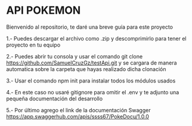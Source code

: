 # API POKEMON

Bienvenido al repositorio, te daré una breve guía para este proyecto

1.- Puedes descargar el archivo como .zip y descomprimirlo para tener el proyecto en tu equipo

2.- Puedes abrir tu consola y usar el comando git clone https://github.com/SamuelCruzGz/testApi.git y se cargara de manera automatica sobre la carpeta que hayas realizado dicha clonación

3.- Usar el comando npm init para instalar todos los módulos usados

4.- En este caso no usaré gitignore para omitir el .env y te adjunto una pequeña documentación del desarrollo

5.- Por último agrego el link de la documentación Swagger https://app.swaggerhub.com/apis/ssss67/PokeDocu/1.0.0
